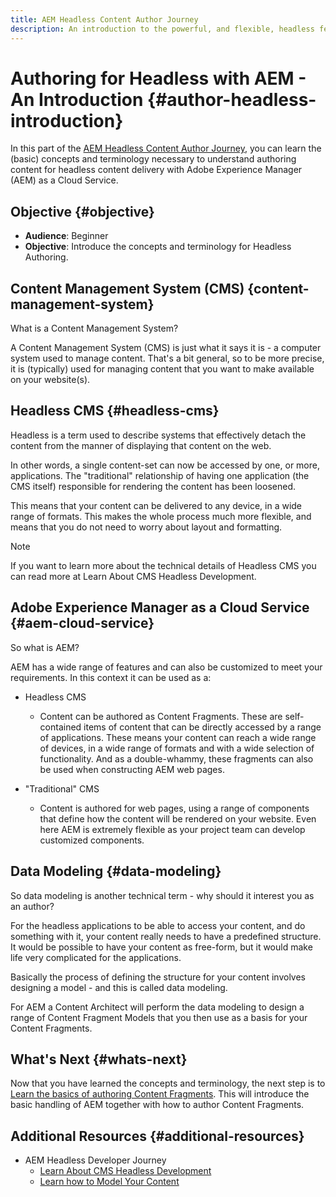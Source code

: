 ```yaml
---
title: AEM Headless Content Author Journey
description: An introduction to the powerful, and flexible, headless features of Adobe Experience Manager as a Cloud Service, and how to author content for your project.
---
```


# Authoring for Headless with AEM - An Introduction {#author-headless-introduction}

In this part of the [AEM Headless Content Author Journey](overview.md), you can learn the (basic) concepts and terminology necessary to understand authoring content for headless content delivery with Adobe Experience Manager (AEM) as a Cloud Service.

## Objective {#objective}

* **Audience**: Beginner
* **Objective**: Introduce the concepts and terminology for Headless Authoring.

## Content Management System (CMS) {content-management-system}

What is a Content Management System?

A Content Management System (CMS) is just what it says it is - a computer system used to manage content. That's a bit general, so to be more precise, it is (typically) used for managing content that you want to make available on your website(s).

## Headless CMS {#headless-cms}

Headless is a term used to describe systems that effectively detach the content from the manner of displaying that content on the web. 

In other words, a single content-set can now be accessed by one, or more, applications. The "traditional" relationship of having one application (the CMS itself) responsible for rendering the content has been loosened.

This means that your content can be delivered to any device, in a wide range of formats. This makes the whole process much more flexible, and means that you do not need to worry about layout and formatting.

>[!NOTE]
>If you want to learn more about the technical details of Headless CMS you can read more at Learn About CMS Headless Development.

## Adobe Experience Manager as a Cloud Service {#aem-cloud-service}

So what is AEM?

AEM has a wide range of features and can also be customized to meet your requirements. In this context it can be used as a:

* Headless CMS
  * Content can be authored as Content Fragments. These are self-contained items of content that can be directly accessed by a range of applications. These means your content can reach a wide range of devices, in a wide range of formats and with a wide selection of functionality.
  And as a double-whammy, these fragments can also be used when constructing AEM web pages.

* "Traditional" CMS
  * Content is authored for web pages, using a range of components that define how the content will be rendered on your website. Even here AEM is extremely flexible as your project team can develop customized components.

## Data Modeling {#data-modeling}

So data modeling is another technical term - why should it interest you as an author?

For the headless applications to be able to access your content, and do something with it, your content really needs to have a predefined structure. It would be possible to have your content as free-form, but it would make life very complicated for the applications.

Basically the process of defining the structure for your content involves designing a model - and this is called data modeling. 

For AEM a Content Architect will perform the data modeling to design a range of Content Fragment Models that you then use as a basis for your Content Fragments.

## What's Next {#whats-next}

Now that you have learned the concepts and terminology, the next step is to [Learn the basics of authoring Content Fragments](basics.md). This will introduce the basic handling of AEM together with how to author Content Fragments.

## Additional Resources {#additional-resources}

* AEM Headless Developer Journey
  * [Learn About CMS Headless Development](/help/journey-headless/developer/learn-about.md)
  * [Learn how to Model Your Content](/help/journey-headless/developer/model-your-content.md)